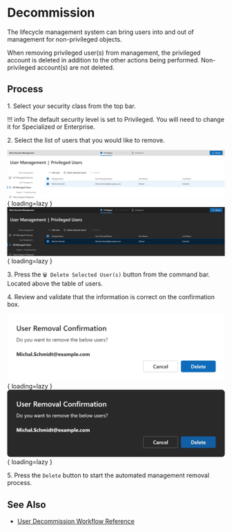 # Decommission

The lifecycle management system can bring users into and out of management for non-privileged objects.  

When removing privileged user(s) from management, the privileged account is deleted in addition to the other actions being performed. Non-privileged account(s) are not deleted.

## Process

1\. Select your security class from the top bar.

!!! info
    The default security level is set to Privileged. You will need to change it for Specialized or Enterprise.

2\. Select the list of users that you would like to remove.

![Screenshot of a user on the user landing page that is selected. The decommission/trash can button is enabled.](../../../../assets/Images/Screenshots/Select-User-to-Remove-Light.png#only-light){ loading=lazy }
![Screenshot of a user on the user landing page that is selected. The decommission/trash can button is enabled.](../../../../assets/Images/Screenshots/Select-User-to-Remove-Dark.png#only-dark){ loading=lazy }

3\. Press the `🗑️ Delete Selected User(s)` button from the command bar. Located above the table of users.

4\. Review and validate that the information is correct on the confirmation box.

![Screenshot of the confirmation dialog showing the list of selected users, and the options to continue with the Delete or cancel the process.](../../../../assets/Images/Screenshots/User-Remove-Confirmation-Dialog-Light.png#only-light){ loading=lazy }
![Screenshot of the confirmation dialog showing the list of selected users, and the options to continue with the Delete or cancel the process.](../../../../assets/Images/Screenshots/User-Remove-Confirmation-Dialog-Dark.png#only-dark){ loading=lazy }

5\. Press the `Delete` button to start the automated management removal process.

## See Also

- [User Decommission Workflow Reference](../../../../Reference/Architecture/Diagrams/User-Decommission.md)
